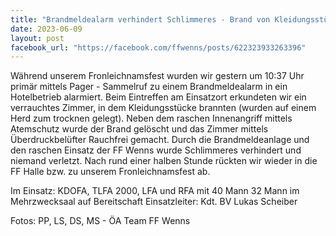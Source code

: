 ```yaml
---
title: "Brandmeldealarm verhindert Schlimmeres - Brand von Kleidungsstücken in einem Zimmer"
date: 2023-06-09
layout: post
facebook_url: "https://facebook.com/ffwenns/posts/622323933263396"
---
```


Während unserem Fronleichnamsfest wurden wir gestern um 10:37 Uhr primär mittels Pager - Sammelruf zu einem Brandmeldealarm in ein Hotelbetrieb alarmiert. Beim Eintreffen am Einsatzort erkundeten wir ein verrauchtes Zimmer, in dem Kleidungsstücke brannten (wurden auf einem Herd zum trocknen gelegt). Neben dem raschen Innenangriff mittels Atemschutz wurde der Brand gelöscht und das Zimmer mittels Überdruckbelüfter Rauchfrei gemacht. Durch die Brandmeldeanlage und den raschen Einsatz der FF Wenns wurde Schlimmeres verhindert und niemand verletzt. Nach rund einer halben Stunde rückten wir wieder in die FF Halle bzw. zu unserem Fronleichnamsfest ab. 

Im Einsatz:
KDOFA, TLFA 2000, LFA und RFA mit 40 Mann
32 Mann im Mehrzwecksaal auf Bereitschaft
Einsatzleiter: Kdt. BV Lukas Scheiber

Fotos: PP, LS, DS, MS - ÖA Team FF Wenns